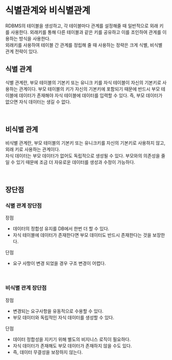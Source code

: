 # 식별관계와 비식별관계

RDBMS의 테이블을 생성하고, 각 테이블마다 관계를 설정해줄 때 일반적으로 외래 키를 사용한다. 외래키를 통해 다른 테이블과 같은 키를 공유하고 이를 조인하여 관게를 이용하는 방식을 사용한다.   
외래키를 사용하여 테이블 간 관계를 정립해 줄 때 사용하는 정략은 크게 식별, 비식별 관계 전략이 있다.

## 식별 관계

식별 관계란, 부모 테이블의 기본키 또는 유니크 키를 자식 테이블이 자신의 기본키로 사용하는 관계이다. 부모 테이블의 키가 자신의 기본키에 포함되기 때문에 반드시 부모 테이블에 데이터가 존재해야 자식 테이블에 데이터를 입력할 수 있다. 즉, 부모 데이터가 없으면 자식 데이터는 생길 수 없다.

<br>

## 비식별 관계

비식별 관계란, 부모 테이블의 기본키 또는 유니크키를 자신의 기본키로 사용하지 않고, 외래 키로 사용하는 관계이다.   
자식 데이터는 부모 데이터가 없어도 독립적으로 생성될 수 있다. 부모와의 의존성을 줄일 수 있기 때문에 조금 더 자유로운 데이터를 생성과 수정이 가능하다.

<br> 

## 장단점

### 식별 관계 장단점

장점

-   데이터의 정합성 유지를 DB에서 한번 더 할 수 있다.
-  자식 테이블에 데이터가 존재한다면 부모 데이터도 반드시 존재한다는 것을 보장한다.
   
단점

-  요구 사항이 변경 되었을 경우 구조 변경이 어렵다.

<br> 

### 비식별 관계 장단점

장점

-  변경되는 요구사항을 유동적으로 수용할 수 있다.
-  부모 데이터와 독립적인 자식 데이터를 생성할 수 있다.

단점

-  데이터 정합성을 지키기 위해 별도의 비지니스 로직이 필요하다.
-  자식 데이터가 존재해도 부모 데이터가 존재하지 않을 수도 있다.
-  즉, 데이터 무결성을 보장하지 않는다.

